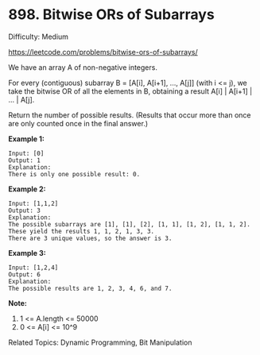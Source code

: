 # 898. Bitwise ORs of Subarrays

Difficulty: Medium

https://leetcode.com/problems/bitwise-ors-of-subarrays/

We have an array A of non-negative integers.

For every (contiguous) subarray B = [A[i], A[i+1], ..., A[j]] (with i <= j), we take the bitwise OR of all the elements in B, obtaining a result A[i] | A[i+1] | ... | A[j].

Return the number of possible results.  (Results that occur more than once are only counted once in the final answer.)

**Example 1:**
```
Input: [0]
Output: 1
Explanation: 
There is only one possible result: 0.
```
**Example 2:**
```
Input: [1,1,2]
Output: 3
Explanation: 
The possible subarrays are [1], [1], [2], [1, 1], [1, 2], [1, 1, 2].
These yield the results 1, 1, 2, 1, 3, 3.
There are 3 unique values, so the answer is 3.
```
**Example 3:**
```
Input: [1,2,4]
Output: 6
Explanation: 
The possible results are 1, 2, 3, 4, 6, and 7.
``` 

**Note:**

1. 1 <= A.length <= 50000
2. 0 <= A[i] <= 10^9

Related Topics: Dynamic Programming, Bit Manipulation
